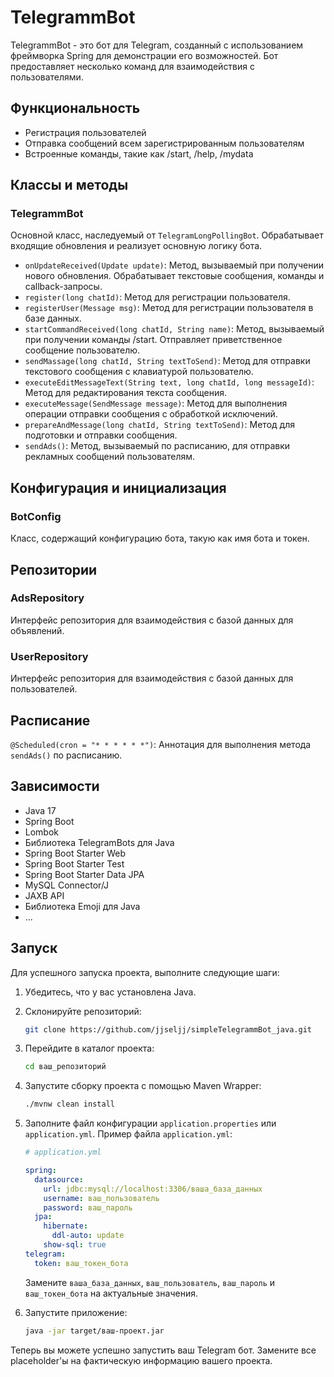 # TelegrammBot

TelegrammBot - это бот для Telegram, созданный с использованием фреймворка Spring
для демонстрации его возможностей. Бот предоставляет несколько команд для взаимодействия
с пользователями.

## Функциональность

- Регистрация пользователей
- Отправка сообщений всем зарегистрированным пользователям
- Встроенные команды, такие как /start, /help, /mydata

## Классы и методы

### TelegrammBot

Основной класс, наследуемый от `TelegramLongPollingBot`. Обрабатывает входящие обновления и реализует основную логику бота.

- `onUpdateReceived(Update update)`: Метод, вызываемый при получении нового обновления. Обрабатывает текстовые сообщения, команды и callback-запросы.
- `register(long chatId)`: Метод для регистрации пользователя.
- `registerUser(Message msg)`: Метод для регистрации пользователя в базе данных.
- `startCommandReceived(long chatId, String name)`: Метод, вызываемый при получении команды /start. Отправляет приветственное сообщение пользователю.
- `sendMassage(long chatId, String textToSend)`: Метод для отправки текстового сообщения с клавиатурой пользователю.
- `executeEditMessageText(String text, long chatId, long messageId)`: Метод для редактирования текста сообщения.
- `executeMessage(SendMessage message)`: Метод для выполнения операции отправки сообщения с обработкой исключений.
- `prepareAndMessage(long chatId, String textToSend)`: Метод для подготовки и отправки сообщения.
- `sendAds()`: Метод, вызываемый по расписанию, для отправки рекламных сообщений пользователям.

## Конфигурация и инициализация

### BotConfig

Класс, содержащий конфигурацию бота, такую как имя бота и токен.

## Репозитории

### AdsRepository

Интерфейс репозитория для взаимодействия с базой данных для объявлений.

### UserRepository

Интерфейс репозитория для взаимодействия с базой данных для пользователей.

## Расписание

`@Scheduled(cron = "* * * * * *")`: 
Аннотация для выполнения метода `sendAds()` по расписанию.

## Зависимости

- Java 17
- Spring Boot
- Lombok
- Библиотека TelegramBots для Java
- Spring Boot Starter Web
- Spring Boot Starter Test
- Spring Boot Starter Data JPA
- MySQL Connector/J
- JAXB API
- Библиотека Emoji для Java
- ...

## Запуск

Для успешного запуска проекта, выполните следующие шаги:

1. Убедитесь, что у вас установлена Java.

2. Склонируйте репозиторий:

    ```bash
    git clone https://github.com/jjseljj/simpleTelegrammBot_java.git
    ``` 

3. Перейдите в каталог проекта:

    ```bash
    cd ваш_репозиторий
    ```

4. Запустите сборку проекта с помощью Maven Wrapper:

    ```bash
    ./mvnw clean install
    ```

5. Заполните файл конфигурации `application.properties` или `application.yml`. Пример файла `application.yml`:

    ```yaml
    # application.yml

    spring:
      datasource:
        url: jdbc:mysql://localhost:3306/ваша_база_данных
        username: ваш_пользователь
        password: ваш_пароль
      jpa:
        hibernate:
          ddl-auto: update
        show-sql: true
    telegram:
      token: ваш_токен_бота
    ```

   Замените `ваша_база_данных`, `ваш_пользователь`, `ваш_пароль` и `ваш_токен_бота` на актуальные значения.

6. Запустите приложение:

    ```bash
    java -jar target/ваш-проект.jar
    ```

Теперь вы можете успешно запустить ваш Telegram бот. 
Замените все placeholder'ы на фактическую информацию вашего проекта.

